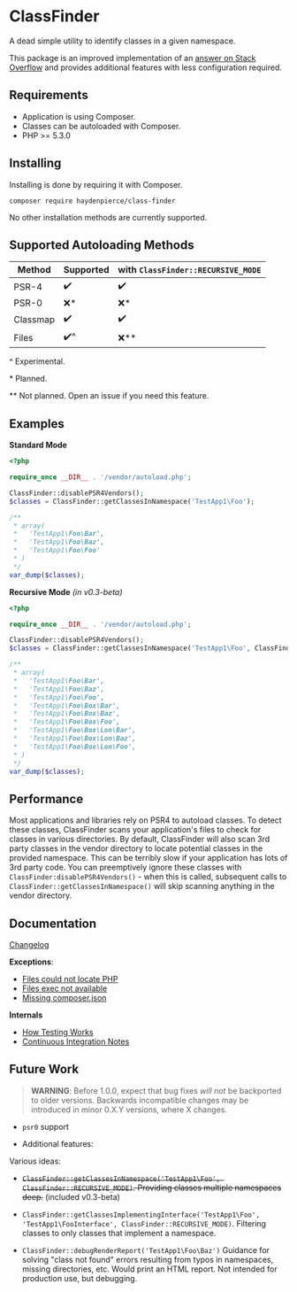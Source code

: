 ClassFinder
===========

A dead simple utility to identify classes in a given namespace.

This package is an improved implementation of an [answer on Stack Overflow](https://stackoverflow.com/a/40229665/3000068)
and provides additional features with less configuration required.

Requirements
------------

* Application is using Composer.
* Classes can be autoloaded with Composer.
* PHP >= 5.3.0

Installing
----------

Installing is done by requiring it with Composer.

```
composer require haydenpierce/class-finder
```

No other installation methods are currently supported.

Supported Autoloading Methods
--------------------------------

| Method     | Supported | with `ClassFinder::RECURSIVE_MODE` |
| ---------- | --------- | ---------------------------------- |
| PSR-4      | ✔️     | ✔️                               |
| PSR-0      | ❌️*   | ❌️*                             |
| Classmap   | ✔️     | ✔️                               |
| Files      | ✔️^    | ❌️**                            |

\^ Experimental.

\* Planned.

\** Not planned. Open an issue if you need this feature.

Examples
--------

**Standard Mode**

```php
<?php

require_once __DIR__ . '/vendor/autoload.php';

ClassFinder::disablePSR4Vendors();
$classes = ClassFinder::getClassesInNamespace('TestApp1\Foo');

/**
 * array(
 *   'TestApp1\Foo\Bar',
 *   'TestApp1\Foo\Baz',
 *   'TestApp1\Foo\Foo'
 * )
 */
var_dump($classes);
```

**Recursive Mode** *(in v0.3-beta)*

```php
<?php

require_once __DIR__ . '/vendor/autoload.php';

ClassFinder::disablePSR4Vendors();
$classes = ClassFinder::getClassesInNamespace('TestApp1\Foo', ClassFinder::RECURSIVE_MODE);

/**
 * array(
 *   'TestApp1\Foo\Bar',
 *   'TestApp1\Foo\Baz',
 *   'TestApp1\Foo\Foo',
 *   'TestApp1\Foo\Box\Bar',
 *   'TestApp1\Foo\Box\Baz',
 *   'TestApp1\Foo\Box\Foo',
 *   'TestApp1\Foo\Box\Lon\Bar',
 *   'TestApp1\Foo\Box\Lon\Baz',
 *   'TestApp1\Foo\Box\Lon\Foo',
 * )
 */
var_dump($classes);
```

Performance
-----------

Most applications and libraries rely on PSR4 to autoload classes. To detect these classes, ClassFinder scans your 
application's files to check for classes in various directories. By default, ClassFinder will also scan 3rd party classes
in the vendor directory to locate potential classes in the provided namespace. This can be terribly slow if your application
has lots of 3rd party code. You can preemptively ignore these classes with `ClassFinder:disablePSR4Vendors()` - when this is
called, subsequent calls to `ClassFinder::getClassesInNamespace()` will skip scanning anything in the vendor directory.
 
Documentation
-------------

[Changelog](docs/changelog.md)

**Exceptions**:

* [Files could not locate PHP](docs/exceptions/filesCouldNotLocatePHP.md)
* [Files exec not available](docs/exceptions/filesExecNotAvailable.md)
* [Missing composer.json](docs/exceptions/missingComposerConfig.md)

**Internals**

* [How Testing Works](docs/testing.md)
* [Continuous Integration Notes](docs/ci.md)

Future Work
-----------

> **WARNING**: Before 1.0.0, expect that bug fixes _will not_ be backported to older versions. Backwards incompatible changes
may be introduced in minor 0.X.Y versions, where X changes.

* `psr0` support

* Additional features: 

Various ideas:

* ~~`ClassFinder::getClassesInNamespace('TestApp1\Foo', ClassFinder::RECURSIVE_MODE)`. 
Providing classes multiple namespaces deep.~~ (included v0.3-beta)

* `ClassFinder::getClassesImplementingInterface('TestApp1\Foo', 'TestApp1\FooInterface', ClassFinder::RECURSIVE_MODE)`.
Filtering classes to only classes that implement a namespace.

* `ClassFinder::debugRenderReport('TestApp1\Foo\Baz')` 
Guidance for solving "class not found" errors resulting from typos in namespaces, missing directories, etc. Would print
an HTML report. Not intended for production use, but debugging.
